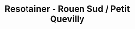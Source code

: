 ---
title: "Resotainer - Rouen Sud / Petit Quevilly"
url: /le-petit-quevilly/resotainer-rouen-sud-petit-quevilly/
shop: Mieten
---